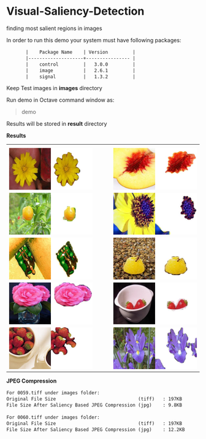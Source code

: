 # Visual-Saliency-Detection
finding most salient regions in images

In order to run this demo your system must have following packages:
    
           |    Package Name    | Version         | 
           |--------------------+---------------- |
           |    control         |   3.0.0         |
           |    image           |   2.6.1         |
           |    signal          |   1.3.2         |
           
           
Keep Test images in **images** directory      

Run demo in Octave command window as:
> demo

Results will be stored in **result** directory

**Results**
<table>
<tr>
<th></th>
<th></th>
<th></th>
</tr>
<tr>
    <td> <img src="https://github.com/TejasBob/Visual-Saliency-Detection/blob/master/result/res_0052.jpg" width="350"/></td>
    <td>&nbsp;&nbsp;&nbsp;&nbsp;&nbsp;&nbsp;&nbsp</td>
    <td> <img src="https://github.com/TejasBob/Visual-Saliency-Detection/blob/master/result/res_0038.jpg" width="350"/></td>
    
</tr>
<tr>
    <td> <img src="https://github.com/TejasBob/Visual-Saliency-Detection/blob/master/result/res_0032.jpg" width="350"/></td>
    <td>&nbsp;&nbsp;&nbsp;&nbsp;&nbsp;&nbsp;&nbsp</td>
    <td> <img src="https://github.com/TejasBob/Visual-Saliency-Detection/blob/master/result/res_0051.jpg" width="350"/></td>
    
</tr>
<tr>
    <td> <img src="https://github.com/TejasBob/Visual-Saliency-Detection/blob/master/result/res_0006.jpg" width="350"/></td>
    <td>&nbsp;&nbsp;&nbsp;&nbsp;&nbsp;&nbsp;&nbsp</td>
    <td> <img src="https://github.com/TejasBob/Visual-Saliency-Detection/blob/master/result/res_0046.jpg" width="350"/></td>
    
</tr>

<tr>
    <td> <img src="https://github.com/TejasBob/Visual-Saliency-Detection/blob/master/result/res_0023.jpg" width="350"/></td>
    <td>&nbsp;&nbsp;&nbsp;&nbsp;&nbsp;&nbsp;&nbsp</td>
    <td> <img src="https://github.com/TejasBob/Visual-Saliency-Detection/blob/master/result/res_0027.jpg" width="350"/></td>
    
</tr>

<tr>
    <td> <img src="https://github.com/TejasBob/Visual-Saliency-Detection/blob/master/result/res_0059.jpg" width="350"/></td>
    <td>&nbsp;&nbsp;&nbsp;&nbsp;&nbsp;&nbsp;&nbsp</td>
    <td> <img src="https://github.com/TejasBob/Visual-Saliency-Detection/blob/master/result/res_0060.jpg" width="350"/></td>
    
</tr>
</table>



**JPEG Compression**

    For 0059.tiff under images folder:       
    Original File Size                              (tiff)   : 197KB
    File Size After Saliency Based JPEG Compression (jpg)    : 9.8KB
    
    For 0060.tiff under images folder:       
    Original File Size                              (tiff)   : 197KB
    File Size After Saliency Based JPEG Compression (jpg)    : 12.2KB
    
